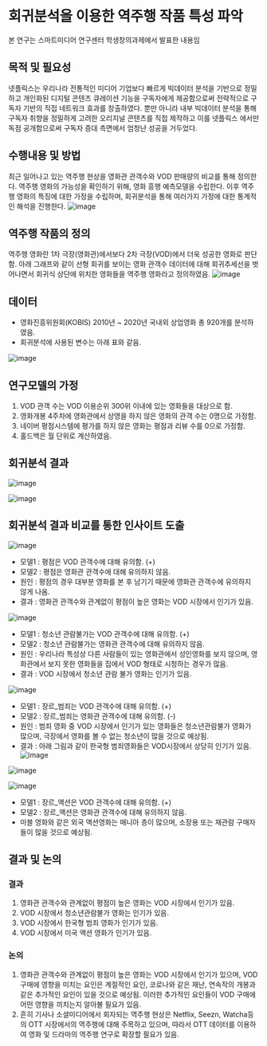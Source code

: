 # 회귀분석을 이용한 역주행 작품 특성 파악
본 연구는 스마트미디어 연구센터 학생창의과제에서 발표한 내용임
## 목적 및 필요성
넷플릭스는 우리나라 전통적인 미디어 기업보다 빠르게 빅데이터 분석을 기반으로 정밀하고 개인화된 디지털 콘텐츠 큐레이션 기능을 구독자에게 제공함으로써 전략적으로 구독자 기반의 직접 네트워크 효과를 창출하였다. 뿐만 아니라 내부 빅데이터 분석을 통해 구독자 취향을 정밀하게 고려한 오리지널 콘텐츠를 직접 제작하고 이를 넷플릭스 에서만 독점 공개함으로써 구독자 증대 측면에서 엄청난 성공을 거두었다.
## 수행내용 및 방법
 최근 일어나고 있는 역주행 현상을 영화관 관객수와 VOD 판매량의 비교를 통해 정의한다. 역주행 영화의 가능성을 확인하기 위해, 영화 흥행 예측모델을 수립한다. 이후 역주행 영화의 특징에 대한 가정을 수립하며, 회귀분석을 통해 여러가지 가정에 대한 통계적인 해석을 진행한다.
 ![image](https://user-images.githubusercontent.com/67357059/125893704-403dc79f-0543-4ebb-8680-ac871119d801.png)
## 역주행 작품의 정의
역주행 영화란 1차 극장(영화관)에서보다 2차 극장(VOD)에서 더욱 성공한 영화로 판단함. 아래 그래프와 같이 선형 회귀를 보이는 영화 관객수 데이터에 대해 회귀추세선을 벗어나면서  회귀식 상단에 위치한 영화들을 역주행 영화라고 정의하였음.
![image](https://user-images.githubusercontent.com/67357059/125893620-d28a0f80-bca6-4919-b0ce-8f47f4c5783d.png)
## 데이터
 * 영화진흥위원회(KOBIS) 2010년 ~ 2020년 국내외 상업영화 총 920개를 분석하였음.
 * 회귀분석에 사용된 변수는 아래 표와 같음.

![image](https://user-images.githubusercontent.com/67357059/125893770-ef3f1e20-b53d-41e7-92be-3bc9d5056aee.png)
## 연구모델의 가정
1)	VOD 관객 수는 VOD 이용순위 300위 이내에 있는 영화들을 대상으로 함.
2)	영화개봉 4주차에 영화관에서 상영을 하지 않은 영화의 관객 수는 0명으로 가정함.
3)	네이버 평점시스템에 평가를 하지 않은 영화는 평점과 리뷰 수를 0으로 가정함.
4)	홀드백은 월 단위로 계산하였음.

## 회귀분석 결과
![image](https://user-images.githubusercontent.com/67357059/125894142-e013fb06-3566-49cd-b2f0-f637df70a301.png)

![image](https://user-images.githubusercontent.com/67357059/125894156-96510775-08a3-4410-9e07-2885ffb52999.png)

## 회귀분석 결과 비교를 통한 인사이트 도출

![image](https://user-images.githubusercontent.com/67357059/125893892-b560ac1a-cecf-4275-ab2a-1a94a50122fc.png)
*	모델1 : 평점은 VOD 관객수에 대해 유의함. (+)
*	모델2 : 평점은 영화관 관객수에 대해 유의하지 않음.
* 원인 : 평점의 경우 대부분 영화를 본 후 남기기 때문에 영화관 관객수에 유의하지 않게 나옴.
*	결과 : 영화관 관객수와 관계없이 평점이 높은 영화는 VOD 시장에서 인기가 있음.

![image](https://user-images.githubusercontent.com/67357059/125893923-7b9726cf-4d2f-4bcb-b288-00e4eead0fe1.png)
*	모델1 : 청소년 관람불가는 VOD 관객수에 대해 유의함. (+)
*	모델2 : 청소년 관람불가는 영화관 관객수에 대해 유의하지 않음.
*	원인 : 우리나라 특성상 다른 사람들이 있는 영화관에서 성인영화를 보지 않으며, 영화관에서 보지 못한 영화들을 집에서 VOD 형태로 시청하는 경우가 많음.
*	결과 : VOD 시장에서 청소년 관람 불가 영화는 인기가 있음.

![image](https://user-images.githubusercontent.com/67357059/125893946-c5f5c3d1-003d-4403-b43b-a96e6a0b97c4.png)
*	모델1 : 장르_범죄는 VOD 관객수에 대해 유의함. (+)
*	모델2 : 장르_범죄는 영화관 관객수에 대해 유의함. (-)
*	원인 : 범죄 영화 중 VOD 시장에서 인기가 있는 영화들은 청소년관람불가 영화가 많으며,
극장에서 영화를 볼 수 없는 청소년이 많을 것으로 예상됨.
*	결과 : 아래 그림과 같이 한국형 범죄영화들은 VOD시장에서 상당히 인기가 있음.
![image](https://user-images.githubusercontent.com/67357059/125893964-2d1640e7-325d-421b-bba0-5dd9306dc429.png)

![image](https://user-images.githubusercontent.com/67357059/125893968-d307e206-cb8f-4336-a656-3fed8894eeca.png)

![image](https://user-images.githubusercontent.com/67357059/125894171-68545037-f64f-4310-9877-2a967b68f359.png)
*	모델1 : 장르_액션은 VOD 관객수에 대해 유의함. (+)
*	모델2 : 장르_액션은 영화관 관객수에 대해 유의하지 않음.
*	마블 영화와 같은 외국 액션영화는 매니아 층이 많으며, 소장용 또는 재관람 구매자들이 많을 것으로 예상됨.

## 결과 및 논의
### 결과
1)	영화관 관객수와 관계없이 평점이 높은 영화는 VOD 시장에서 인기가 있음.
2)	VOD 시장에서 청소년관람불가 영화는 인기가 있음.
3)	VOD 시장에서 한국형 범죄 영화가 인기가 있음.
4)	VOD 시장에서 미국 액션 영화가 인기가 있음.
### 논의
1)	영화관 관객수와 관계없이 평점이 높은 영화는 VOD 시장에서 인기가 있으며, VOD 구매에 영향을 미치는 요인은 계절적인 요인, 코로나와 같은 재난, 연속작의 개봉과 같은 추가적인 요인이 있을 것으로 예상됨. 이러한 추가적인 요인들이 VOD 구매에 어떤 영향을 끼치는지 알아볼 필요가 있음.
2)	흔히 기사나 소셜미디어에서 회자되는 역주행 현상은 Netflix, Seezn, Watcha등의 OTT 시장에서의 역주행에 대해 주목하고 있으며, 따라서 OTT 데이터를 이용하여 영화 및 드라마의 역주행 연구로 확장할 필요가 있음.



